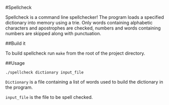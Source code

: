 #Spellcheck

Spellcheck is a command line spellchecker! The program loads a specified dictionary into memory using a trie. Only words containing alphabetic characters and apostrophes are checked, numbers and words containing numbers are skipped along with punctuation.

##Build it

To build spellcheck run `make` from the root of the project directory.

##Usage

```
./spellcheck dictionary input_file
```

`Dictionary` is a file containing a list of words used to build the dictionary in the program.

`input_file` is the file to be spell checked.
